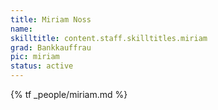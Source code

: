 ```yaml
---
title: Miriam Noss
name:
skilltitle: content.staff.skilltitles.miriam
grad: Bankkauffrau
pic: miriam
status: active
---
```


{% tf _people/miriam.md %}